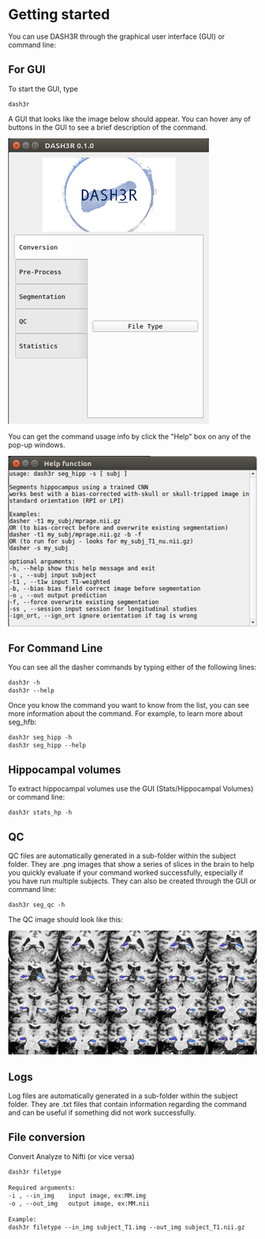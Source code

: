 # Getting started

You can use DASH3R through the graphical user interface (GUI) or command line:

## For GUI

To start the GUI, type

    dash3r

A GUI that looks like the image below should appear. You can hover any of buttons in the GUI to see a brief description of the command.

![Graphical user interface for the Dasher application](images/dasher_gui.png)

You can get the command usage info by click the "Help" box on any of the pop-up windows.

![Help screen for graphical user interface for Dasher application](images/dasher_hipp_help.png)

## For Command Line

You can see all the dasher commands by typing either of the following lines:

    dash3r -h
    dash3r --help

Once you know the command you want to know from the list, you can see more information about the command. For example, to learn more about seg_hfb:

    dash3r seg_hipp -h
    dash3r seg_hipp --help

## Hippocampal volumes
To extract hippocampal volumes use the GUI (Stats/Hippocampal Volumes) or command line:

    dash3r stats_hp -h

## QC
QC files are automatically generated in a sub-folder within the subject folder.
They are .png images that show a series of slices in the brain to
help you quickly evaluate if your command worked successfully,
especially if you have run multiple subjects.
They can also be created through the GUI or command line:

    dash3r seg_qc -h

The QC image should look like this:

![Quality control imagefor hippocampus segmentation](images/hipp_qc_corr.png)


## Logs
Log files are automatically generated in a sub-folder within the subject folder.
They are .txt files that contain information regarding the command
and can be useful if something did not work successfully.

## File conversion

Convert Analyze to Nifti (or vice versa)

    dash3r filetype

    Required arguments:
    -i , --in_img    input image, ex:MM.img
    -o , --out_img   output image, ex:MM.nii

    Example:
    dash3r filetype --in_img subject_T1.img --out_img subject_T1.nii.gz


